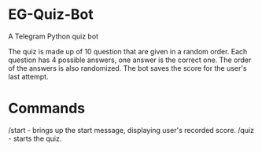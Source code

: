 # EG-Quiz-Bot
A Telegram Python quiz bot

The quiz is made up of 10 question that are given in a random order. Each question has 4 possible answers, one answer is the correct one. The order of the answers is also randomized. The bot saves the score for the user's last attempt.

# Commands
/start - brings up the start message, displaying user's recorded score.
/quiz - starts the quiz.

